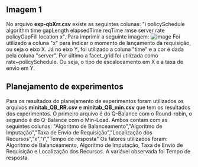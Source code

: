 ## Imagem 1 
No arquivo **exp-qbXrr.csv** existe as seguintes colunas: "i	policySchedule	algorithm	time	gapLength	elapsedTime	reqTime	rmse	server	rate	policyGapFill	location	x". 
Para imprimir a seguinte imagem: 
![image](https://github.com/matheusthiago/minitab/assets/17621475/eaeeb907-65c1-4e4f-ab53-70dda010fa03)
Foi utilizado a coluna "x" para indicar o momento de lançamento da requisição, ou seja o eixo X.
Já no eixo Y, foi utilizado a coluna "time" e a cor é dada pela coluna "server". 
Por último a facet_grid foi utilizada como rate~policySchedule. Ou seja, o tipo de escalocamento em X e a taxa de envio em Y. 

## Planejamento de experimentos
Para os resultados do planejamento de experimentos foram utilizados os arquivos **minitab_QB_RR.csv** e  **minitab_QB_min.csv** que tem os resultados dos experimentos. O primeiro arquivo é do Q-Balance com o Round-robin, o segundo é do Q-Balance com o Min-Load.
Ambos contam com as seguintes colunas: "Algoritmo de Balanceamento","Algoritmo de Imputação","Taxa de Envio de Requisição","Localização dos Recursos","x","i","Tempo de resposta"
Os fatores utilizados foram: Algoritmo de Balanceamento, Algoritmo de Imputação, Taxa de Envio de Requisição e Localização dos Recursos. A variável observada foi Tempo de resposta. 

